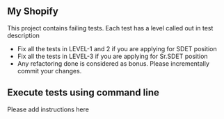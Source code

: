 ## My Shopify

This project contains failing tests. Each test has a level called out in test description

+ Fix all the tests in LEVEL-1 and 2 if you are applying for SDET position
+ Fix all the tests in LEVEL-3 if you are applying for Sr.SDET position
+ Any refactoring done is considered as bonus. Please incrementally commit your changes.

## Execute tests using command line

Please add instructions here
